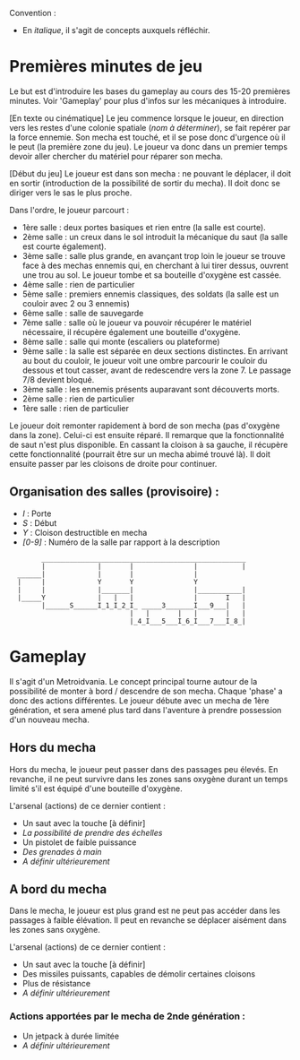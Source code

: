 Convention : 
- En *italique*, il s'agit de concepts auxquels réfléchir.

# Premières minutes de jeu

Le but est d'introduire les bases du gameplay au cours des 15-20 premières minutes. Voir 'Gameplay' pour plus d'infos sur les mécaniques à introduire.

[En texte ou cinématique]
Le jeu commence lorsque le joueur, en direction vers les restes d'une colonie spatiale (*nom à déterminer*), se fait repérer par la force ennemie. Son mecha est touché, et il se pose donc d'urgence où il le peut (la première zone du jeu).
Le joueur va donc dans un premier temps devoir aller chercher du matériel pour réparer son mecha.

[Début du jeu]
Le joueur est dans son mecha : ne pouvant le déplacer, il doit en sortir (introduction de la possibilité de sortir du mecha).
Il doit donc se diriger vers le sas le plus proche.

Dans l'ordre, le joueur parcourt : 
- 1ère salle : deux portes basiques et rien entre (la salle est courte).
- 2ème salle : un creux dans le sol introduit la mécanique du saut (la salle est courte également).
- 3ème salle : salle plus grande, en avançant trop loin le joueur se trouve face à des mechas ennemis qui, en cherchant à lui tirer dessus, ouvrent une trou au sol. Le joueur tombe et sa bouteille d'oxygène est cassée.
- 4ème salle : rien de particulier
- 5ème salle : premiers ennemis classiques, des soldats (la salle est un couloir avec 2 ou 3 ennemis)
- 6ème salle : salle de sauvegarde
- 7ème salle : salle où le joueur va pouvoir récupérer le matériel nécessaire, il récupère également une bouteille d'oxygène.
- 8ème salle : salle qui monte (escaliers ou plateforme)
- 9ème salle : la salle est séparée en deux sections distinctes. En arrivant au bout du couloir, le joueur voit une ombre parcourir le couloir du dessous et tout casser, avant de redescendre vers la zone 7. Le passage 7/8 devient bloqué.
- 3ème salle : les ennemis présents auparavant sont découverts morts.
- 2ème salle : rien de particulier
- 1ère salle : rien de particulier

Le joueur doit remonter rapidement à bord de son mecha (pas d'oxygène dans la zone). Celui-ci est ensuite réparé. Il remarque que la fonctionnalité de saut n'est plus disponible.
En cassant la cloison à sa gauche, il récupère cette fonctionnalité (pourrait être sur un mecha abimé trouvé là).
Il doit ensuite passer par les cloisons de droite pour continuer.


## Organisation des salles (provisoire) :
- *I* : Porte
- *S* : Début
- *Y* : Cloison destructible en mecha
- *[0-9]* : Numéro de la salle par rapport à la description

```
        ___________________________________________________
        |             |       |               |           |
  ______|             |       |               |           
  |     |             Y       Y               Y           
  |     |             |_______|               |___________|
  |_____Y             |   |   |               |       I   |
        |______S______I_1_I_2_I_ _____3_______I___9___|   |
                              |   |       |   |       |   |
                              |_4_I___5___I_6_I___7___I_8_|
```

# Gameplay

Il s'agit d'un Metroidvania.
Le concept principal tourne autour de la possibilité de monter à bord / descendre de son mecha. Chaque 'phase' a donc des actions différentes.
Le joueur débute avec un mecha de 1ère génération, et sera amené plus tard dans l'aventure à prendre possession d'un nouveau mecha.

## Hors du mecha

Hors du mecha, le joueur peut passer dans des passages peu élevés. En revanche, il ne peut survivre dans les zones sans oxygène durant un temps limité s'il est équipé d'une bouteille d'oxygène.

L'arsenal (actions) de ce dernier contient :
- Un saut avec la touche [à définir]
- *La possibilité de prendre des échelles*
- Un pistolet de faible puissance
- *Des grenades à main*
- *A définir ultérieurement*

## A bord du mecha

Dans le mecha, le joueur est plus grand est ne peut pas accéder dans les passages à faible élévation. Il peut en revanche se déplacer aisément dans les zones sans oxygène.

L'arsenal (actions) de ce dernier contient :
- Un saut avec la touche [à définir]
- Des missiles puissants, capables de démolir certaines cloisons
- Plus de résistance
- *A définir ultérieurement*

### Actions apportées par le mecha de 2nde génération :

- Un jetpack à durée limitée
- *A définir ultérieurement*

